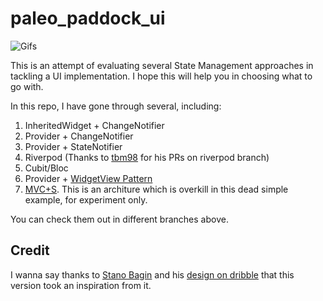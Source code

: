 # paleo_paddock_ui

![Gifs](assets/gifs/paleo_paddock_ui_cut.gif)

This is an attempt of evaluating several State Management approaches in tackling a UI implementation. I hope this will help you in choosing what to go with.

In this repo, I have gone through several, including:

1. InheritedWidget + ChangeNotifier
2. Provider + ChangeNotifier
3. Provider + StateNotifier
4. Riverpod (Thanks to [tbm98](https://github.com/tbm98) for his PRs on riverpod branch)
5. Cubit/Bloc
6. Provider + [WidgetView Pattern](https://blog.gskinner.com/archives/2020/02/flutter-widgetview-a-simple-separation-of-layout-and-logic.html)
7. [MVC+S](https://blog.gskinner.com/archives/2020/09/flutter-state-management-with-mvcs.html). This is an architure which is overkill in this dead simple example, for experiment only.

You can check them out in different branches above.

## Credit

I wanna say thanks to [Stano Bagin](https://dribbble.com/staacopy) and his [design on dribble](https://dribbble.com/shots/2729372-Paleo-Paddock-ios-application-menu-animation) that this version took an inspiration from it.

